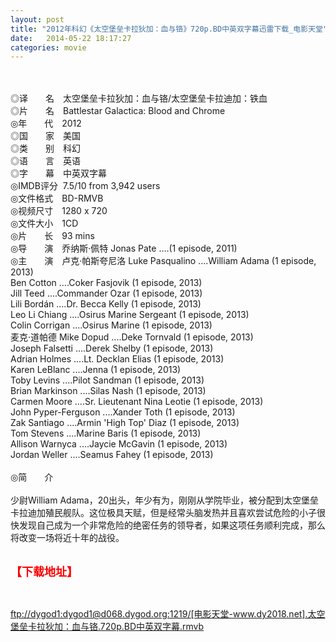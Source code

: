 ```yaml
---
layout: post
title: "2012年科幻《太空堡垒卡拉狄加：血与铬》720p.BD中英双字幕迅雷下载_电影天堂"
date:   2014-05-22 18:17:27
categories: movie
---
```

<html>
 <body>
  <p>
  </p>
  <p>
   <br/>
   <img alt="" border="0" src="http://img13.poco.cn/mypoco/myphoto/20130216/17/66548034201302161757482361434931378_000.jpg"/>
   <br/>
   <br/>
   ◎译　　名　太空堡垒卡拉狄加：血与铬/太空堡垒卡拉迪加：铁血
   <br/>
   ◎片　　名　Battlestar Galactica: Blood and Chrome
   <br/>
   ◎年　　代　2012
   <br/>
   ◎国　　家　美国
   <br/>
   ◎类　　别　科幻
   <br/>
   ◎语　　言　英语
   <br/>
   ◎字　　幕　中英双字幕
   <br/>
   ◎IMDB评分  7.5/10 from 3,942 users
   <br/>
   ◎文件格式　BD-RMVB
   <br/>
   ◎视频尺寸　1280 x 720
   <br/>
   ◎文件大小　1CD
   <br/>
   ◎片　　长　93 mins
   <br/>
   ◎导　　演　乔纳斯·佩特 Jonas Pate ....(1 episode, 2011)
   <br/>
   ◎主　　演　卢克·帕斯夸尼洛 Luke Pasqualino ....William Adama (1 episode, 2013)
   <br/>
   Ben Cotton ....Coker Fasjovik (1 episode, 2013)
   <br/>
   Jill Teed ....Commander Ozar (1 episode, 2013)
   <br/>
   Lili Bordán ....Dr. Becca Kelly (1 episode, 2013)
   <br/>
   Leo Li Chiang ....Osirus Marine Sergeant (1 episode, 2013)
   <br/>
   Colin Corrigan ....Osirus Marine (1 episode, 2013)
   <br/>
   麦克·道帕德 Mike Dopud ....Deke Tornvald (1 episode, 2013)
   <br/>
   Joseph Falsetti ....Derek Shelby (1 episode, 2013)
   <br/>
   Adrian Holmes ....Lt. Decklan Elias (1 episode, 2013)
   <br/>
   Karen LeBlanc ....Jenna (1 episode, 2013)
   <br/>
   Toby Levins ....Pilot Sandman (1 episode, 2013)
   <br/>
   Brian Markinson ....Silas Nash (1 episode, 2013)
   <br/>
   Carmen Moore ....Sr. Lieutenant Nina Leotie (1 episode, 2013)
   <br/>
   John Pyper-Ferguson ....Xander Toth (1 episode, 2013)
   <br/>
   Zak Santiago ....Armin 'High Top' Diaz (1 episode, 2013)
   <br/>
   Tom Stevens ....Marine Baris (1 episode, 2013)
   <br/>
   Allison Warnyca ....Jaycie McGavin (1 episode, 2013)
   <br/>
   Jordan Weller ....Seamus Fahey (1 episode, 2013)
   <br/>
   <br/>
   ◎简　　介
   <br/>
   <br/>
   少尉William Adama，20出头，年少有为，刚刚从学院毕业，被分配到太空堡垒卡拉迪加殖民舰队。这位极具天赋，但是经常头脑发热并且喜欢尝试危险的小子很快发现自己成为一个非常危险的绝密任务的领导者，如果这项任务顺利完成，那么将改变一场将近十年的战役。
   <br/>
   <br/>
   <img alt="" border="0" src="http://img14.poco.cn/mypoco/myphoto/20130225/01/66548034201302250059552807763332243_002.jpg"/>
  </p>
  <p>
  </p>
  <p>
  </p>
  <p>
   <font color="#ff0000">
    <strong>
     <font size="4">
      【下载地址】
     </font>
    </strong>
   </font>
  </p>
  <p>
   <strong>
    <font color="#ff0000" size="4">
    </font>
   </strong>
  </p>
  <p>
   <strong>
    <font color="#ff0000" size="4">
    </font>
   </strong>
   <br/>
  </p>
  <a href="ftp://dygod1:dygod1@d068.dygod.org:1219/%5B%E7%94%B5%E5%BD%B1%E5%A4%A9%E5%A0%82-www.dy2018.net%5D.%E5%A4%AA%E7%A9%BA%E5%A0%A1%E5%9E%92%E5%8D%A1%E6%8B%89%E7%8B%84%E5%8A%A0%EF%BC%9A%E8%A1%80%E4%B8%8E%E9%93%AC.720p.BD%E4%B8%AD%E8%8B%B1%E5%8F%8C%E5%AD%97%E5%B9%95.rmvb">
   ftp://dygod1:dygod1@d068.dygod.org:1219/[电影天堂-www.dy2018.net].太空堡垒卡拉狄加：血与铬.720p.BD中英双字幕.rmvb
  </a>
 </body>
</html>